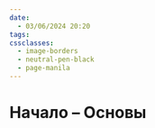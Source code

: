 ```yaml
---
date:
  - 03/06/2024 20:20
tags: 
cssclasses:
  - image-borders
  - neutral-pen-black
  - page-manila
---
```

# Начало – Основы
